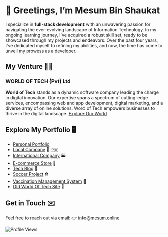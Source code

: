 # 👋 Greetings, I’m Mesum Bin Shaukat

I specialize in **full-stack development** with an unwavering passion for navigating the ever-evolving landscape of Information Technology. In my ongoing learning journey, I've acquired a robust skill set, ready to be showcased through my projects and endeavors. Over the past four years, I've dedicated myself to refining my abilities, and now, the time has come to unveil my prowess as a developer.

## My Venture :man_technologist:
### WORLD OF TECH (Pvt) Ltd
**World of Tech** stands as a dynamic software company leading the charge in digital innovation. Our expertise spans a spectrum of cutting-edge services, encompassing web and app development, digital marketing, and a diverse array of online solutions. Word of Tech empowers businesses to thrive in the digital landscape. [Explore Our World](https://worldoftech.company)

## Explore My Portfolio :desktop_computer:
- [Personal Portfolio](https://mesum.online)
- [Local Company](https://worldoftech.company) :office: :pakistan:
- [International Company](https://worldoftech.co) :factory:
- [E-commerce Store](https://mesum.store) :convenience_store:
- [Tech Blog](https://techbloggers.co) :memo:
- [Soccer Project](http://nn-tech-rangers.000.pe/) :soccer:
- [Vaccination Management System](http://vaccination-management-project.rf.gd/) :hospital:
- [Old World Of Tech Site](http://worldoftech.free.nf/) :date:

## Get in Touch :envelope:
Feel free to reach out via email: :point_right: info@mesum.online

![Profile Views](https://komarev.com/ghpvc/?username=mesumbinshaukat&label=PROFILE+VIEWS)
<!---
mesumbinshaukat/mesumbinshaukat is a ✨ special ✨ repository because its `README.md` (this file) appears on your GitHub profile.
You can click the Preview link to take a look at your changes.
--->
